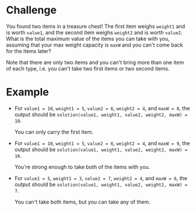 # Challenge
You found two items in a treasure chest! The first item weighs `weight1` and is worth `value1`, and the second item weighs `weight2` and is worth `value2`. What is the total maximum value of the items you can take with you, assuming that your max weight capacity is `maxW` and you can't come back for the items later?

Note that there are only two items and you can't bring more than one item of each type, i.e. you can't take two first items or two second items.

# Example
- For `value1 = 10`, `weight1 = 5`, `value2 = 6`, `weight2 = 4`, and `maxW = 8`, the output should be `solution(value1, weight1, value2, weight2, maxW) = 10`.

	You can only carry the first item.

- For `value1 = 10`, `weight1 = 5`, `value2 = 6`, `weight2 = 4`, and `maxW = 9`, the output should be `solution(value1, weight1, value2, weight2, maxW) = 16`.

	You're strong enough to take both of the items with you.

- For `value1 = 5`, `weight1 = 3`, `value2 = 7`, `weight2 = 4`, and `maxW = 6`, the output should be `solution(value1, weight1, value2, weight2, maxW) = 7`.

	You can't take both items, but you can take any of them.
